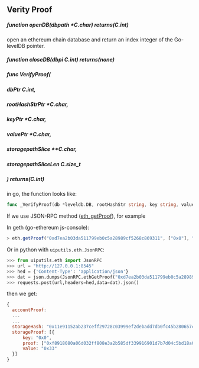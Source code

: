 ## Verity Proof

##### function openDB(dbpath *C.char) returns(C.int)

open an ethereum chain database and return an index integer of the Go-levelDB pointer.

##### function closeDB(dbpi C.int) returns(none)

##### func VerifyProof(

##### dbPtr C.int,

##### rootHashStrPtr *C.char,

#####  keyPtr *C.char,

#####  valuePtr *C.char,

##### storagepathSlice **C.char,

#####  storagepathSliceLen C.size_t

##### ) returns(C.int)

in go, the function looks like:

```go
func _VerifyProof(db *leveldb.DB, rootHashStr string, key string, value string, storagepath []string) bool
```

If we use JSON-RPC method ([eth_getProof][ethGetProof]), for example

In geth (go-ethereum js-console):

```javascript
> eth.getProof("0xd7ea2b03da511799eb0c5a28989cf5268c869311", ["0x0"], "latest")
```

Or in python with `uiputils.eth.JsonRPC`:

```python
>>> from uiputils.eth import JsonRPC
>>> url = "http://127.0.0.1:8545"
>>> hed = {'Content-Type': 'application/json'}
>>> dat = json.dumps(JsonRPC.ethGetProof("0xd7ea2b03da511799eb0c5a28989cf5268c869311", ["0x0"], "latest"))
>>> requests.post(url,headers=hed,data=dat).json()
```

then we get:

```javascript
{
  accountProof: 
  ...
  ...
  storageHash: "0x11e91152ab237ceff29728c03999ef2debadd7db0fc45b280657c6f7cc4c1ffa",
  storageProof: [{
      key: "0x0",
      proof: ["0xf8918080a06d032ff808e3a2b585df339916901d7b7d04c5bd18a088607093d3178172b7ee8080808080a0071b011fdbd4ad7d1e6f9762be4d1a88dffde614a6bd399bf3b5bad8f41249b5808080a01b56cc0a5b9b1ce34e9a14e896ea000c830bd64387573d238cbe3fa24ddfa2c3a0f5c2efa606e3a5be341f22bf1d5c8f4bce679719870c097a24abb38aec0a4855808080", "0xf8518080808080a06f643b8fd2176a403e2ccfae43808c4543289e1082078e91d821d1c7886d6f51808080a03822ab26403807d175522401e184b20b5aa8c7fcd802f4793970a70e810f4ce980808080808080", "0xe2a0200decd9548b62a8d60345a988386fc84ba6bc95484008f6362f93160ef3e56333"],
      value: "0x33"
  }]
}
```



[ethGetProof]:https://github.com/ethereum/wiki/wiki/JSON-RPC#eth_getproof